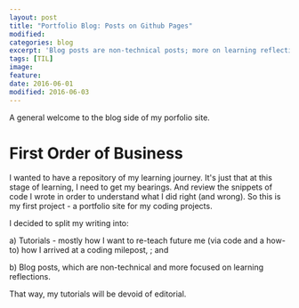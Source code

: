 ```yaml
---
layout: post
title: "Portfolio Blog: Posts on Github Pages"
modified:
categories: blog
excerpt: 'Blog posts are non-technical posts; more on learning reflections'
tags: [TIL]
image:
feature:
date: 2016-06-01
modified: 2016-06-03
---
```


A general welcome to the blog side of my porfolio site. 

# First Order of Business
I wanted to have a repository of my learning journey. It's just that at this stage of learning, I need to get my bearings. And review the snippets of code I wrote in order to understand what I did right (and wrong). So this is my first project - a portfolio site for my coding projects. 

I decided to split my writing into:

  a) Tutorials - mostly how I want to re-teach future me (via code and a how-to) how I arrived at a coding milepost, ; and 

  b) Blog posts, which are non-technical and more focused on learning reflections.

That way, my tutorials will be devoid of editorial. 